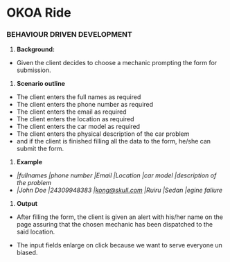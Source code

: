 # OKOA Ride
### BEHAVIOUR DRIVEN DEVELOPMENT
1.  **Background:**

* Given the client decides to choose a mechanic prompting the form for submission.

1. **Scenario outline**

* The client enters the full names as required <FullNames>
* The client enters the phone number as required <phoneNumber>
* The client enters the email as required <Email>
* The client enters the location as required <location>
* The client enters the car model as required <carModel>
* The client enters the physical description of the car problem <briefDescription>
* and if the client is finished filling all the data to the form, he/she can submit the form.
1. **Example**
* _|fullnames |phone number |Email |Location |car model |description of the problem_
* _|John Doe |24309948383 |kong@skull.com |Ruiru |Sedan |egine faliure_

1. **Output**
* After filling the form, the client is given an alert with his/her name on the page assuring that the chosen mechanic has been dispatched to the said location.

* The input fields enlarge on click  because we want to serve everyone un biased.